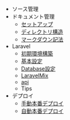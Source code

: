 * ソース管理
* ドキュメント管理  
    * [セットアップ](contents/document/setup.md)
    * [ディレクトリ構造](contents/document/directory_structure.md)
    * [マークダウン記法](contents/document/markdown.md)
* Laravel
    * [初期環境構築](contents/laravel/initial_installation.md)   
    * [基本設定](contents/laravel/setting.md)
    * [Database設定](contents/laravel/database.md)  
    * [LaravelMix](contents/laravel/laravelmix.md)
    * [api](contents/laravel/api.md)
    * Tips
* デプロイ
    * [手動本番デプロイ](contents/deploy/manual_dep.md)  
    * [自動本番デプロイ](contents/deploy/auto_dep.md)